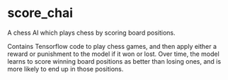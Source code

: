 # score_chai
A chess AI which plays chess by scoring board positions.

Contains Tensorflow code to play chess games, and then apply either a reward or punishment
to the model if it won or lost. Over time, the model learns to score winning board positions
as better than losing ones, and is more likely to end up in those positions.
